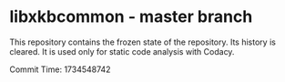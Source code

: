 # libxkbcommon - master branch

This repository contains the frozen state of the repository.
Its history is cleared. It is used only for static code
analysis with Codacy.

Commit Time: 1734548742